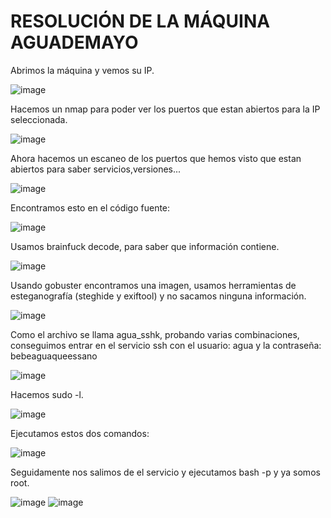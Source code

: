 # RESOLUCIÓN DE LA MÁQUINA AGUADEMAYO

Abrimos la máquina y vemos su IP.

![image](https://github.com/user-attachments/assets/d2c33c5d-4e80-4f87-bb3d-b90b1b5e8e55)

Hacemos un nmap para poder ver los puertos que estan abiertos para la IP seleccionada.

![image](https://github.com/user-attachments/assets/17afaaa7-5a62-4bed-b8ed-47c0d9d9a632)

Ahora hacemos un escaneo de los puertos que hemos visto que estan abiertos para saber servicios,versiones...

![image](https://github.com/user-attachments/assets/a85c28e6-e29d-4aef-8cb5-f39c27120f75)

Encontramos esto en el código fuente: 

![image](https://github.com/user-attachments/assets/d574f2b8-33d1-4842-b92e-53825a811221)

Usamos brainfuck decode, para saber que información contiene.

![image](https://github.com/user-attachments/assets/d4623f14-04a2-48d2-b0e4-4d6f511ae847)

Usando gobuster encontramos una imagen, usamos herramientas de esteganografía (steghide y exiftool) y no sacamos ninguna información.

![image](https://github.com/user-attachments/assets/d8856f5f-bebf-46b9-b33e-a8e866760fab)

Como el archivo se llama agua_sshk, probando varias combinaciones, conseguimos entrar en el servicio ssh con el usuario: agua y la contraseña: bebeaguaqueessano

![image](https://github.com/user-attachments/assets/90aeed3b-d9ed-481e-b764-793b66ab7259)

Hacemos sudo -l.

![image](https://github.com/user-attachments/assets/e49265aa-a8f1-4df0-bfad-70c7f01958d0)

Ejecutamos estos dos comandos: 

![image](https://github.com/user-attachments/assets/d80f276d-6f62-4526-8564-6b36590cc9d5)

Seguidamente nos salimos de el servicio y ejecutamos bash -p y ya somos root.

![image](https://github.com/user-attachments/assets/b1be052e-2659-462f-b044-8713204f21d6)
![image](https://github.com/user-attachments/assets/9a761e93-8b1e-43b0-a2d3-da7b194605e2)




